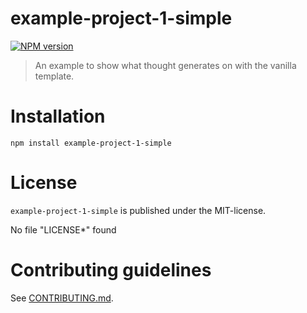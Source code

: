 # example-project-1-simple 

[![NPM version](https://badge.fury.io/js/example-project-1-simple.svg)](http://badge.fury.io/js/example-project-1-simple)


> An example to show what thought generates on with the vanilla template.


# Installation

```
npm install example-project-1-simple
```




# License

`example-project-1-simple` is published under the MIT-license.

No file "LICENSE*" found


 
# Contributing guidelines

See [CONTRIBUTING.md](CONTRIBUTING.md).